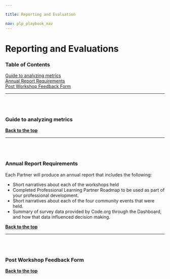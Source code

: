 ```yaml
---

title: Reporting and Evaluation

nav: plp_playbook_nav
---
```

<a id="top"></a>

# Reporting and Evaluations


### Table of Contents

[Guide to analyzing metrics](metrics)<br/>
[Annual Report Requirements](requirements)<br/>
[Post Workshop Feedback Form](form)<br/>
________________
<a id="metrics"></a>
<br/>
<br/>

### **Guide to analyzing metrics**



[**Back to the top**](#top)
<br/>
________________
<a id="requirements"></a>
<br/>
<br/>

### **Annual Report Requirements**
Each Partner will produce an annual report that includes the following:<br/>


- Short narratives about each of the workshops held<br/>
- Completed Professional Learning Partner Roadmap to be used as part of your professional development. <br/>
- Short narratives about each of the four community events that were held.<br/>
- Summary of survey data provided by Code.org through the Dashboard, and how that data influenced decision making.<br/>


[**Back to the top**](#top)
<br/>

________________
<a id="form"></a>
<br/>
<br/>

### **Post Workshop Feedback Form**



[**Back to the top**](#top)
<br/>
